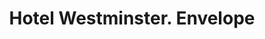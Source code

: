 ---
doi: 10.7916/D8RJ5WG9
date_other: '1900'
date_other_textual: 1900-1909
form: printed ephemera
genre:
- Envelopes
name:
- Hotel Westminster
object_in_context_url: https://biggert.cul.columbia.edu/items/view/ave_biggert_00006
subject_hierarchical_geographic:
- Los Angeles, California, United States
subject_name:
- Hotel Westminster
title: Hotel Westminster. Envelope
sort_title: Hotel Westminster. Envelope
call_number: ave_biggert_00006
coordinates:
- 34.05,-118.25
pid: ave_biggert_00006
identifiers: ave_biggert_00006
permalink: /biggert/ave_biggert_00006/
layout: iiif-image-page
---